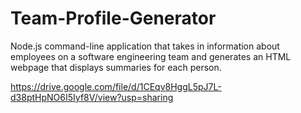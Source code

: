# Team-Profile-Generator

Node.js command-line application that takes in information about employees on a software engineering team and generates an HTML webpage that displays summaries for each person.

https://drive.google.com/file/d/1CEqv8HggL5pJ7L-d38ptHpNO6I5Iyf8V/view?usp=sharing
